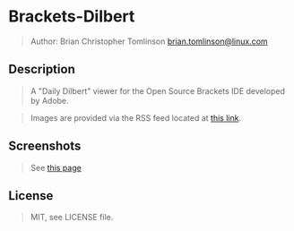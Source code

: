 # Brackets-Dilbert

> Author: Brian Christopher Tomlinson <brian.tomlinson@linux.com>


## Description

> A "Daily Dilbert" viewer for the Open Source Brackets IDE developed by Adobe.

> Images are provided via the RSS feed located at [this link](http://rss.latunyi.com/dilbert.rss).


## Screenshots

> See [this page](https://github.com/darthlukan/brackets-dilbert/wiki/Screenshots)


## License

> MIT, see LICENSE file.
